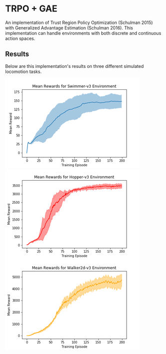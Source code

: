 # TRPO + GAE

An implementation of Trust Region Policy Optimization (Schulman 2015) with Generalized Advantage Estimation (Schulman 2016). This implementation can handle environments with both discrete and continuous action spaces.

## Results

Below are this implementation's results on three different simulated locomotion tasks.

![alt-text-1](results/swimmer-results.png)
![alt-text-2](results/hopper-results.png)
![alt-text-3](results/walker2d-results.png)
